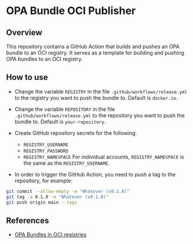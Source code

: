 # OPA Bundle OCI Publisher

## Overview

This repository contains a GitHub Action that builds and pushes an OPA bundle to an OCI registry.
It serves as a template for building and pushing OPA bundles to an OCI registry.

## How to use

- Change the variable `REGISTRY` in the file `.github/workflows/release.yml` to the registry you want to push the bundle to. Default is `docker.io`.

- Change the variable `REPOSITORY` in the file `.github/workflows/release.yml` to the repository you want to push the bundle to. Default is `your-repository`.

- Create GitHub repository secrets for the following:
    + `REGISTRY_USERNAME`
    + `REGISTRY_PASSWORD`
    + `REGISTRY_NAMESPACE`
For individual accounts, `REGISTRY_NAMESPACE` is the same as the `REGISTRY_USERNAME`.

- In order to trigger the GitHub Action, you need to push a tag to the repository, for example:
```bash
git commit --allow-empty -m "Whatever (v0.1.0)"
git tag -a 0.1.0 -m "Whatever (v0.1.0)"
git push origin main --tags
```

## References

- [OPA Bundles in OCI registries](https://www.openpolicyagent.org/docs/latest/management-bundles/#oci-registry)